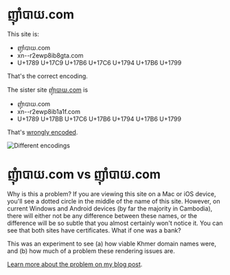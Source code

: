 # ញ៉ាំបាយ.com

This site is:

- ញ៉ាំបាយ.com
- xn--r2ewp8ib8gta.com
- U+1789 U+17C9 U+17B6 U+17C6  U+1794 U+17B6 U+1799

That's the correct encoding.

The sister site [ញុំាបាយ.com](https://ញុំាបាយ.com/) is

- ញុំាបាយ.com
- xn--r2ewp8ib1a1f.com
- U+1789 U+17BB U+17C6 U+17B6  U+1794 U+17B6 U+1799

That's [wrongly encoded](https://marc.durdin.net/2017/03/when-phishers-eat-rice/).

![Different encodings](https://marc.durdin.net/wp-content/uploads/2017/03/nham-three-times.png)

# ញុំាបាយ.com vs ញ៉ាំបាយ.com

Why is this a problem? If you are viewing this site on a Mac or iOS device, you'll see a dotted circle in the middle of the name of this site. However, on current Windows and Android devices (by far the majority in Cambodia), there will either not be any difference between these names, or the difference will be so subtle that you almost certainly won't notice it. You can see that both sites have certificates. What if one was a bank?

This was an experiment to see (a) how viable Khmer domain names were, and (b) how much of a problem these rendering issues are.

[Learn more about the problem on my blog post](https://marc.durdin.net/2017/03/when-phishers-eat-rice/).
